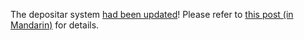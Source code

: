 The depositar system [had been updated](https://docs.depositar.io/en/stable/changelog.html#v6-7-0-2024-07-18)! Please refer to [this post (in Mandarin)](https://lab.depositar.io/zh-tw/news/240830_1/) for details.
